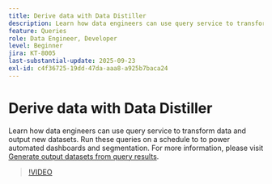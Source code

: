 ```yaml
---
title: Derive data with Data Distiller
description: Learn how data engineers can use query service to transform data and output new datasets. Run these queries on a schedule to to power automated dashboards and segmentation.
feature: Queries
role: Data Engineer, Developer
level: Beginner
jira: KT-8005
last-substantial-update: 2025-09-23
exl-id: c4f36725-19dd-47da-aaa8-a925b7baca24
---
```

# Derive data with Data Distiller

Learn how data engineers can use query service to transform data and output new datasets. Run these queries on a schedule to to power automated dashboards and segmentation. For more information, please visit [Generate output datasets from query results](https://experienceleague.adobe.com/en/docs/experience-platform/query/ui/create-datasets).

>[!VIDEO](https://video.tv.adobe.com/v/333699?learn=on&enablevpops)
